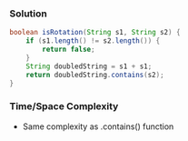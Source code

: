 ### Solution

```java
boolean isRotation(String s1, String s2) {
    if (s1.length() != s2.length()) {
        return false;
    }
    String doubledString = s1 + s1;
    return doubledString.contains(s2);
}
```

### Time/Space Complexity

- Same complexity as .contains() function
